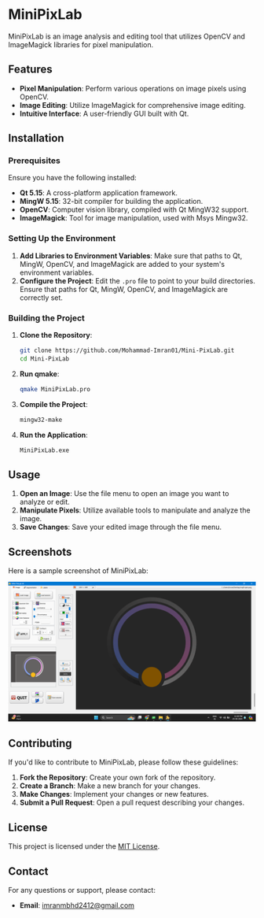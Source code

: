 # MiniPixLab

MiniPixLab is an image analysis and editing tool that utilizes OpenCV and ImageMagick libraries for pixel manipulation.

## Features

- **Pixel Manipulation**: Perform various operations on image pixels using OpenCV.
- **Image Editing**: Utilize ImageMagick for comprehensive image editing.
- **Intuitive Interface**: A user-friendly GUI built with Qt.

## Installation

### Prerequisites

Ensure you have the following installed:

- **Qt 5.15**: A cross-platform application framework.
- **MingW 5.15**: 32-bit compiler for building the application.
- **OpenCV**: Computer vision library, compiled with Qt MingW32 support.
- **ImageMagick**: Tool for image manipulation, used with Msys Mingw32.

### Setting Up the Environment

1. **Add Libraries to Environment Variables**: Make sure that paths to Qt, MingW, OpenCV, and ImageMagick are added to your system's environment variables.
2. **Configure the Project**: Edit the `.pro` file to point to your build directories. Ensure that paths for Qt, MingW, OpenCV, and ImageMagick are correctly set.

### Building the Project

1. **Clone the Repository**:

    ```sh
    git clone https://github.com/Mohammad-Imran01/Mini-PixLab.git
    cd Mini-PixLab
    ```

2. **Run qmake**:

    ```sh
    qmake MiniPixLab.pro
    ```

3. **Compile the Project**:

    ```sh
    mingw32-make
    ```

4. **Run the Application**:

    ```sh
    MiniPixLab.exe
    ```

## Usage

1. **Open an Image**: Use the file menu to open an image you want to analyze or edit.
2. **Manipulate Pixels**: Utilize available tools to manipulate and analyze the image.
3. **Save Changes**: Save your edited image through the file menu.

## Screenshots

Here is a sample screenshot of MiniPixLab:

![Example Screenshot](https://github.com/Mohammad-Imran01/Mini-PixLab/blob/main/screenshots/Mini%20PixMap%20SS.png)

## Contributing

If you'd like to contribute to MiniPixLab, please follow these guidelines:

1. **Fork the Repository**: Create your own fork of the repository.
2. **Create a Branch**: Make a new branch for your changes.
3. **Make Changes**: Implement your changes or new features.
4. **Submit a Pull Request**: Open a pull request describing your changes.

## License

This project is licensed under the [MIT License](LICENSE).

## Contact

For any questions or support, please contact:

- **Email**: [imranmbhd2412@gmail.com](mailto:imranmbhd2412@gmail.com)
